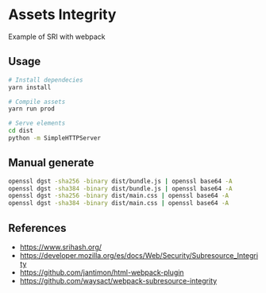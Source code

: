 # Assets Integrity

Example of SRI with webpack

## Usage

```sh
# Install dependecies
yarn install

# Compile assets
yarn run prod

# Serve elements
cd dist
python -m SimpleHTTPServer
```

## Manual generate

```sh
openssl dgst -sha256 -binary dist/bundle.js | openssl base64 -A
openssl dgst -sha384 -binary dist/bundle.js | openssl base64 -A
openssl dgst -sha256 -binary dist/main.css | openssl base64 -A
openssl dgst -sha384 -binary dist/main.css | openssl base64 -A
```

## References

- https://www.srihash.org/
- https://developer.mozilla.org/es/docs/Web/Security/Subresource_Integrity
- https://github.com/jantimon/html-webpack-plugin
- https://github.com/waysact/webpack-subresource-integrity
